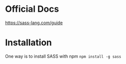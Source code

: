 # Official Docs
https://sass-lang.com/guide 


# Installation

One way is to install SASS with npm
```npm install -g sass```